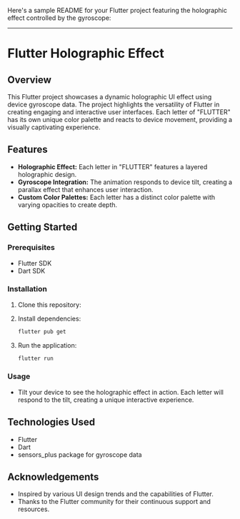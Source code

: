 Here's a sample README for your Flutter project featuring the holographic effect controlled by the gyroscope:

---

# Flutter Holographic Effect

## Overview

This Flutter project showcases a dynamic holographic UI effect using device gyroscope data. The project highlights the versatility of Flutter in creating engaging and interactive user interfaces. Each letter of "FLUTTER" has its own unique color palette and reacts to device movement, providing a visually captivating experience.

## Features

- **Holographic Effect:** Each letter in "FLUTTER" features a layered holographic design.
- **Gyroscope Integration:** The animation responds to device tilt, creating a parallax effect that enhances user interaction.
- **Custom Color Palettes:** Each letter has a distinct color palette with varying opacities to create depth.

## Getting Started

### Prerequisites

- Flutter SDK
- Dart SDK

### Installation

1. Clone this repository:

2. Install dependencies:
   ```bash
   flutter pub get
   ```

3. Run the application:
   ```bash
   flutter run
   ```

### Usage

- Tilt your device to see the holographic effect in action. Each letter will respond to the tilt, creating a unique interactive experience.

## Technologies Used

- Flutter
- Dart
- sensors_plus package for gyroscope data

## Acknowledgements

- Inspired by various UI design trends and the capabilities of Flutter.
- Thanks to the Flutter community for their continuous support and resources.

